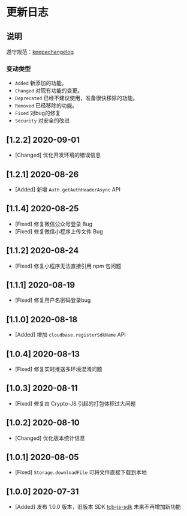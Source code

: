 # 更新日志

## 说明

遵守规范：[keepachangelog](https://keepachangelog.com/zh-CN/1.0.0/)

### 变动类型

- `Added` 新添加的功能。
- `Changed` 对现有功能的变更。
- `Deprecated` 已经不建议使用，准备很快移除的功能。
- `Removed` 已经移除的功能。
- `Fixed` 对bug的修复
- `Security` 对安全的改进

## [1.2.2] 2020-09-01
- [Changed] 优化开发环境的错误信息

## [1.2.1] 2020-08-26
- [Added] 新增 `Auth.getAuthHeaderAsync` API 

## [1.1.4] 2020-08-25
- [Fixed] 修复微信公众号登录 Bug
- [Fixed] 修复微信小程序上传文件 Bug

## [1.1.2] 2020-08-24
- [Fixed] 修复小程序无法直接引用 npm 包问题

## [1.1.1] 2020-08-19
- [Fixed] 修复用户名密码登录bug

## [1.1.0] 2020-08-18
- [Added] 增加 `cloudbase.registerSdkName` API

## [1.0.4] 2020-08-13
- [Fixed] 修复实时推送多环境混淆问题

## [1.0.3] 2020-08-11
- [Fixed] 修复由 Crypto-JS 引起的打包体积过大问题

## [1.0.2] 2020-08-10
- [Changed] 优化版本统计信息

## [1.0.1] 2020-08-05
- [Fixed] `Storage.downloadFile` 可将文件直接下载到本地

## [1.0.0] 2020-07-31
- [Added] 发布 1.0.0 版本，旧版本 SDK [tcb-js-sdk](https://github.com/TencentCloudBase/tcb-js-sdk) 未来不再增加新功能
